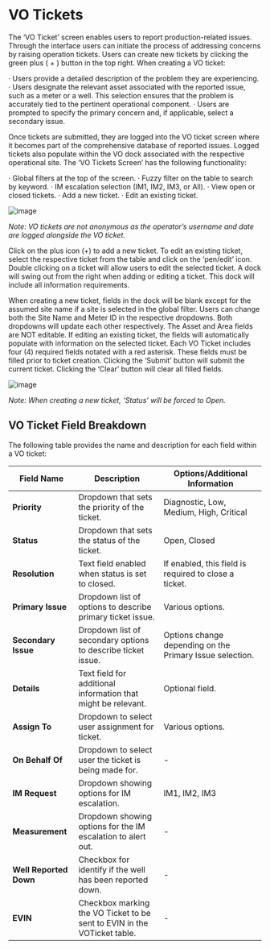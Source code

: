 # **VO Tickets**
The ‘VO Ticket’ screen enables users to report production-related issues. Through the interface users can initiate the process of addressing concerns by raising operation tickets. Users can create new tickets by clicking the green plus ( + ) button in the top right. When creating a VO ticket:

· Users provide a detailed description of the problem they are experiencing.
· Users designate the relevant asset associated with the reported issue, such as a meter or a well. This selection ensures that the problem is accurately tied to the pertinent operational component.
· Users are prompted to specify the primary concern and, if applicable, select a secondary issue.

Once tickets are submitted, they are logged into the VO ticket screen where it becomes part of the comprehensive database of reported issues. Logged tickets also populate within the VO dock associated with the respective operational site. The ‘VO Tickets Screen’ has the following functionality:

· Global filters at the top of the screen.
· Fuzzy filter on the table to search by keyword.
· IM escalation selection (IM1, IM2, IM3, or All).
· View open or closed tickets.
· Add a new ticket.
· Edit an existing ticket.

![image](https://github.com/user-attachments/assets/2ad190eb-e151-4019-b9ca-1dc3572ad4da)

_Note: VO tickets are not anonymous as the operator’s username and date are logged alongside the VO ticket._

Click on the plus icon (+) to add a new ticket. To edit an existing ticket, select the respective ticket from the table and click on the ‘pen/edit’ icon. Double clicking on a ticket will allow users to edit the selected ticket. A dock will swing out from the right when adding or editing a ticket. This dock will include all information requirements.

When creating a new ticket, fields in the dock will be blank except for the assumed site name if a site is selected in the global filter. Users can change both the Site Name and Meter ID in the respective dropdowns. Both dropdowns will update each other respectively. The Asset and Area fields are NOT editable. If editing an existing ticket, the fields will automatically populate with information on the selected ticket. Each VO Ticket includes four (4) required fields notated with a red asterisk. These fields must be filled prior to ticket creation. Clicking the ‘Submit’ button will submit the current ticket. Clicking the ‘Clear’ button will clear all filled fields.

![image](https://github.com/user-attachments/assets/1ffe8336-a361-49f4-90fd-be645dfd84fd)

_Note: When creating a new ticket, ‘Status’ will be forced to Open._

## **VO Ticket Field Breakdown**
The following table provides the name and description for each field within a VO ticket:

| **Field Name**         | **Description**                                                          | **Options/Additional Information**                       |
| ---------------------- | ------------------------------------------------------------------------ | -------------------------------------------------------- |
| **Priority**           | Dropdown that sets the priority of the ticket.                           | Diagnostic, Low, Medium, High, Critical                  |
| **Status**             | Dropdown that sets the status of the ticket.                             | Open, Closed                                             |
| **Resolution**         | Text field enabled when status is set to closed.                         | If enabled, this field is required to close a ticket.    |
| **Primary Issue**      | Dropdown list of options to describe primary ticket issue.               | Various options.                                         |
| **Secondary Issue**    | Dropdown list of secondary options to describe ticket issue.             | Options change depending on the Primary Issue selection. |
| **Details**            | Text field for additional information that might be relevant.            | Optional field.                                          |
| **Assign To**          | Dropdown to select user assignment for ticket.                           | Various options.                                         |
| **On Behalf Of**       | Dropdown to select user the ticket is being made for.                    | -                                                        |
| **IM Request**         | Dropdown showing options for IM escalation.                              | IM1, IM2, IM3                                            |
| **Measurement**        | Dropdown showing options for the IM escalation to alert out.             | -                                                        |
| **Well Reported Down** | Checkbox for identify if the well has been reported down.                | -                                                        |
| **EVIN**               | Checkbox marking the VO Ticket to be sent to EVIN in the VOTicket table. | -                                                        |

